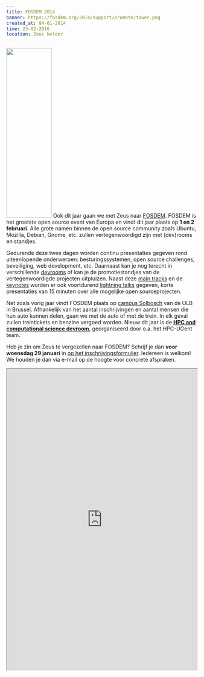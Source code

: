 ```yaml
---
title: FOSDEM 2014
banner: https://fosdem.org/2014/support/promote/tower.png
created_at: 04-01-2014
time: 23-02-2016
location: Zeus kelder
---
```


<a href="https://fosdem.org"><img class="alignleft size-full wp-image-662" title="FOSDEM" alt="" src="https://fosdem.org/2014/support/promote/tower.png" width="120" height="450"/></a>
Ook dit jaar gaan we met Zeus naar <a title="FOSDEM" href="https://fosdem.org/2014/">FOSDEM</a>. FOSDEM is het grootste open source event van Europa en vindt dit jaar plaats op <strong>1 en 2 februari</strong>. Alle grote namen binnen de open source community zoals Ubuntu, Mozilla, Debian, Gnome, etc. zullen vertegenwoordigd zijn met (dev)rooms en standjes.

Gedurende deze twee dagen worden continu presentaties gegeven rond uiteenlopende onderwerpen: besturingssystemen, open source challenges, beveiliging, web development, etc. Daarnaast kan je nog terecht in verschillende <a href="https://fosdem.org/2014/schedule/#devrooms">devrooms</a> of kan je de promotiestandjes van de vertegenwoordigde projecten uitpluizen. Naast deze <a title="main tracks" href="https://fosdem.org/2014/schedule/#maintracks">main tracks</a> en de <a href="https://fosdem.org/2014/schedule/#keynotes">keynotes</a> worden er ook voortdurend <a href="https://fosdem.org/2014/schedule/#lightningtalks">lightning talks</a> gegeven, korte presentaties van 15 minuten over alle mogelijke open sourceprojecten.

Net zoals vorig jaar vindt FOSDEM plaats op <a href="https://maps.google.be/maps?espv=210&es_sm=119&um=1&ie=UTF-8&q=ulb+solbosch&fb=1&gl=be&hq=ulb+solbosch&hnear=0x47c370e1339443ad:0x40099ab2f4d5140,Gent&sa=X&ei=NJDIUr_RMIO70QWx6YGICQ&ved=0CK8BELYD">campus Solbosch</a> van de ULB in Brussel. Afhankelijk van het aantal inschrijvingen en aantal mensen die hun auto kunnen delen, gaan we met de auto of met de trein. In elk geval zullen treintickets en benzine vergoed worden. Nieuw dit jaar is de <a href="https://fosdem.org/2014/schedule/track/hpc_and_computational_science/"><strong>HPC and computational science devroom</strong></a>, georganiseerd door o.a. het HPC-UGent team.

Heb je zin om Zeus te vergezellen naar FOSDEM? Schrijf je dan <strong>voor woensdag 29 januari</strong> in <a href="https://docs.google.com/forms/d/1cFkmrvzft6Bs-4UAOQGpaV74wTE1zpYai4ZmpLt0OB0/viewform"> op het inschrijvingsformulier</a>. Iedereen is welkom! We houden je dan via e-mail op de hoogte voor concrete afspraken.

<!--more-->

<iframe src="https://docs.google.com/forms/d/1cFkmrvzft6Bs-4UAOQGpaV74wTE1zpYai4ZmpLt0OB0/viewform" height="800" style="width:100%"></iframe>
